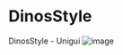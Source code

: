 # DinosStyle
DinosStyle - Unigui
![image](https://github.com/user-attachments/assets/2445061b-60b7-44da-89b3-0c9321234d7f)
